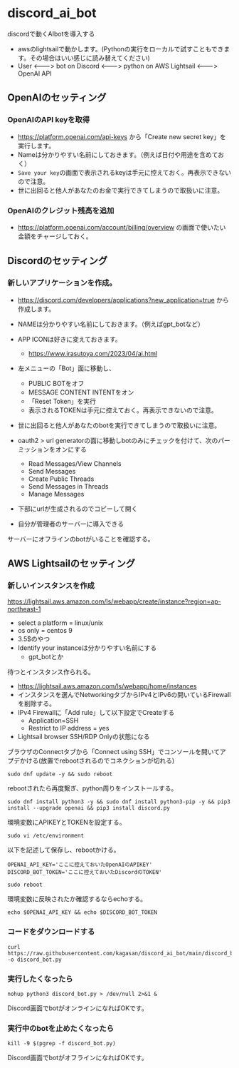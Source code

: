 # discord_ai_bot
discordで動くAIbotを導入する
- awsのlightsailで動かします。(Pythonの実行をローカルで試すこともできます。その場合はいい感じに読み替えてください)
- User <---> bot on Discord <---> python on AWS Lightsail <---> OpenAI API

## OpenAIのセッティング
### OpenAIのAPI keyを取得
- https://platform.openai.com/api-keys から「Create new secret key」を実行します。
- Nameは分かりやすい名前にしておきます。（例えば日付や用途を含めておく）
- `Save your key`の画面で表示されるkeyは手元に控えておく。再表示できないので注意。
- 世に出回ると他人があなたのお金で実行できてしまうので取扱いに注意。

### OpenAIのクレジット残高を追加
- https://platform.openai.com/account/billing/overview の画面で使いたい金額をチャージしておく。

## Discordのセッティング
### 新しいアプリケーションを作成。
- https://discord.com/developers/applications?new_application=true から作成します。
- NAMEは分かりやすい名前にしておきます。（例えばgpt_botなど）
- APP ICONは好きに変えておきます。
  - https://www.irasutoya.com/2023/04/ai.html
- 左メニューの「Bot」面に移動し、
  - PUBLIC BOTをオフ
  - MESSAGE CONTENT INTENTをオン
  - 「Reset Token」を実行
  - 表示されるTOKENは手元に控えておく。再表示できないので注意。
- 世に出回ると他人があなたのbotを実行できてしまうので取扱いに注意。

- oauth2 > url generatorの面に移動しbotのみにチェックを付けて、次のパーミッションをオンにする
  - Read Messages/View Channels
  - Send Messages
  - Create Public Threads
  - Send Messages in Threads
  - Manage Messages
- 下部にurlが生成されるのでコピーして開く
- 自分が管理者のサーバーに導入できる

サーバーにオフラインのbotがいることを確認する。

## AWS Lightsailのセッティング
### 新しいインスタンスを作成
https://lightsail.aws.amazon.com/ls/webapp/create/instance?region=ap-northeast-1
- select a platform = linux/unix
- os only = centos 9
- 3.5$のやつ
- Identify your instanceは分かりやすい名前にする
  - gpt_botとか

待つとインスタンス作られる。
- https://lightsail.aws.amazon.com/ls/webapp/home/instances
- インスタンスを選んでNetworkingタブからIPv4とIPv6の開いているFirewallを削除する。
- IPv4 Firewallに「Add rule」して以下設定でCreateする
  - Application=SSH
  - Restrict to IP address = yes
- Lightsail browser SSH/RDP Onlyの状態になる

ブラウザのConnectタブから「Connect using SSH」でコンソールを開いてアプデかける(放置でrebootされるのでコネクションが切れる)
```
sudo dnf update -y && sudo reboot
```

rebootされたら再度繋ぎ、python周りをインストールする。
```
sudo dnf install python3 -y && sudo dnf install python3-pip -y && pip3 install --upgrade openai && pip3 install discord.py
```

環境変数にAPIKEYとTOKENを設定する。
```
sudo vi /etc/environment
```
以下を記述して保存し、rebootかける。
```
OPENAI_API_KEY='ここに控えておいたOpenAIのAPIKEY'
DISCORD_BOT_TOKEN='ここに控えておいたDiscordのTOKEN'
```
```
sudo reboot
```
環境変数に反映されたか確認するならechoする。
```
echo $OPENAI_API_KEY && echo $DISCORD_BOT_TOKEN
```

### コードをダウンロードする
```
curl https://raw.githubusercontent.com/kagasan/discord_ai_bot/main/discord_bot.py -o discord_bot.py
```

### 実行したくなったら
```
nohup python3 discord_bot.py > /dev/null 2>&1 &
```
Discord画面でbotがオンラインになればOKです。

### 実行中のbotを止めたくなったら
```
kill -9 $(pgrep -f discord_bot.py)
```
Discord画面でbotがオフラインになればOKです。
